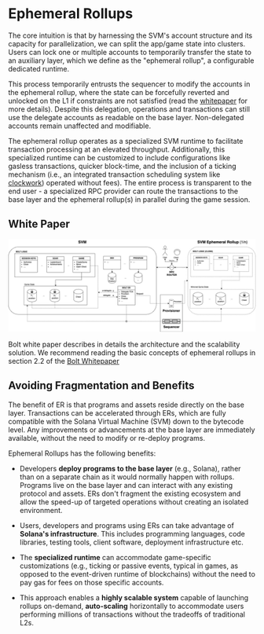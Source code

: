 # Ephemeral Rollups

The core intuition is that by harnessing the SVM's account structure and its capacity for parallelization, we can split the app/game state into clusters. Users can lock one or multiple accounts to temporarily transfer the state to an auxiliary layer,  which we define as the "ephemeral rollup", a configurable dedicated runtime. 

This process temporarily entrusts the sequencer to modify the accounts in the ephemeral rollup, where the state can be forcefully reverted and unlocked on the L1 if constraints are not satisfied (read the [whitepaper]() for more details). Despite this delegation, operations and transactions can still use the delegate accounts as readable on the base layer. Non-delegated accounts remain unaffected and modifiable. 

The ephemeral rollup operates as a specialized SVM runtime to facilitate transaction processing at an elevated throughput. Additionally, this specialized runtime can be customized to include configurations like gasless transactions, quicker block-time, and the inclusion of a ticking mechanism (i.e., an integrated transaction scheduling system like [clockwork](https://github.com/clockwork-xyz/clockwork)) operated without fees). The entire process is transparent to the end user - a specialized RPC provider can route the transactions to the base layer and the ephemeral rollup(s) in parallel during the game session.

## White Paper

![Ephemeral Rollups](../images/bolt-arch.jpg)

Bolt white paper describes in details the architecture and the scalability solution. We recommend reading the basic concepts of ephemeral rollups in section 2.2 of the [Bolt Whitepaper]()

## Avoiding Fragmentation and Benefits

The benefit of ER is that programs and assets reside directly on the base layer. Transactions can be accelerated through ERs, which are fully compatible with the Solana Virtual Machine (SVM) down to the bytecode level. Any improvements or advancements at the base layer are immediately available, without the need to modify or re-deploy programs. 

Ephemeral Rollups has the following benefits:

- Developers **deploy programs to the base layer** (e.g., Solana),  rather than on a separate chain as it would normally happen with rollups. Programs live on the base layer and can interact with any existing protocol and assets. ERs don't fragment the existing ecosystem and allow the speed-up of targeted operations without creating an isolated environment.

- Users, developers and programs using ERs can take advantage of **Solana's infrastructure**. This includes programming languages, code libraries, testing tools, client software, deployment infrastructure etc.
- The **specialized runtime** can accommodate game-specific customizations (e.g., ticking or passive events, typical in games, as opposed to the event-driven runtime of blockchains) without the need to pay gas for fees on those specific accounts. 
- This approach enables a **highly scalable system** capable of launching rollups on-demand, **auto-scaling** horizontally to accommodate users performing millions of transactions without the tradeoffs of traditional L2s.

